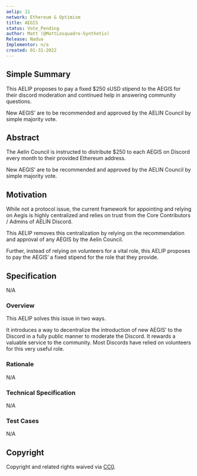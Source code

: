 ```yaml
---
aelip: 11
network: Ethereum & Optimism
title: AEGIS
status: Vote_Pending
author: Matt (@MattLosquadro-Synthetix)
Release: Nadua
Implementor: n/a
created: 01-31-2022
---
```


## Simple Summary

<!--"If you can't explain it simply, you don't understand it well enough." Simply describe the outcome the proposed changes intends to achieve. This should be non-technical and accessible to a casual community member.-->

This AELIP proposes to pay a fixed $250 sUSD stipend to the AEGIS for their discord moderation and continued help in answering community questions.

New AEGIS’ are to be recommended and approved by the AELIN Council by simple majority vote.

## Abstract

<!--A short (~200 word) description of the proposed change, the abstract should clearly describe the proposed change. This is what *will* be done if the AELIP is implemented, not *why* it should be done or *how* it will be done. If the AELIP proposes deploying a new contract, write, "we propose to deploy a new contract that will do x".-->

The Aelin Council is instructed to distribute $250 to each AEGIS on Discord every month to their provided Ethereum address.

New AEGIS’ are to be recommended and approved by the AELIN Council by simple majority vote.

## Motivation

<!--This is the problem statement. This is the *why* of the AELIP. It should clearly explain *why* the current state of the protocol is inadequate.  It is critical that you explain *why* the change is needed, if the AELIP proposes changing how something is calculated, you must address *why* the current calculation is inaccurate or wrong. This is not the place to describe how the AELIP will address the issue!-->

While not a protocol issue, the current framework for appointing and relying on Aegis is highly centralized and relies on trust from the Core Contributors / Admins of AELIN Discord.

This AELIP removes this centralization by relying on the recommendation and approval of any AEGIS by the Aelin Council.

Further, instead of relying on volunteers for a vital role, this AELIP proposes to pay the AEGIS’ a fixed stipend for the role that they provide.

## Specification

N/A

### Overview

<!--This is a high-level overview of *how* the AELIP will solve the problem. The overview should clearly describe how the new feature will be implemented.-->

This AELIP solves this issue in two ways.

It introduces a way to decentralize the introduction of new AEGIS’ to the Discord in a fully public manner to moderate the Discord.
It rewards a valuable service to the community. Most Discords have relied on volunteers for this very useful role.

### Rationale

<!--This is where you explain the reasoning behind how you propose to solve the problem. Why did you propose to implement the change in this way, what were the considerations and trade-offs. The rationale fleshes out what motivated the design and why particular design decisions were made. It should describe alternate designs that were considered and related work. The rationale may also provide evidence of consensus within the community, and should discuss important objections or concerns raised during discussion.-->

N/A

### Technical Specification

<!--The technical specification should outline the public API of the changes proposed. That is, changes to any of the interfaces Synthetix currently exposes or the creations of new ones.-->

N/A

### Test Cases

<!--Test cases for an implementation are mandatory for AELIPs but can be included with the implementation..-->

N/A

## Copyright

Copyright and related rights waived via [CC0](https://creativecommons.org/publicdomain/zero/1.0/).
